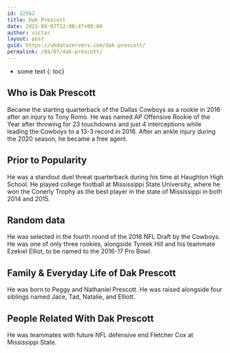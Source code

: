 ```yaml
---
id: 12562
title: Dak Prescott
date: 2021-04-07T12:00:47+00:00
author: victor
layout: post
guid: https://ukdataservers.com/dak-prescott/
permalink: /04/07/dak-prescott/
---
```


* some text
{: toc}


## Who is Dak Prescott



Became the starting quarterback of the Dallas Cowboys as a rookie in 2016 after an injury to Tony Romo. He was named AP Offensive Rookie of the Year after throwing for 23 touchdowns and just 4 interceptions while leading the Cowboys to a 13-3 record in 2016. After an ankle injury during the 2020 season, he became a free agent.

                
                
                
## Prior to Popularity



He was a standout duel threat quarterback during his time at Haughton High School. He played college football at Mississippi State University, where he won the Conerly Trophy as the best player in the state of Mississippi in both 2014 and 2015. 

                
                
                
## Random data



He was selected in the fourth round of the 2016 NFL Draft by the Cowboys. He was one of only three rookies, alongside Tyreek Hill and his teammate Ezekiel Elliot, to be named to the 2016-17 Pro Bowl.

                
                
                
## Family & Everyday Life of Dak Prescott



He was born to Peggy and Nathaniel Prescott. He was raised alongside four siblings named Jace, Tad, Natalie, and Elliott. 

                
                
                
## People Related With Dak Prescott



He was teammates with future NFL defensive end Fletcher Cox at Mississippi State.

                
              
            
          
          
          